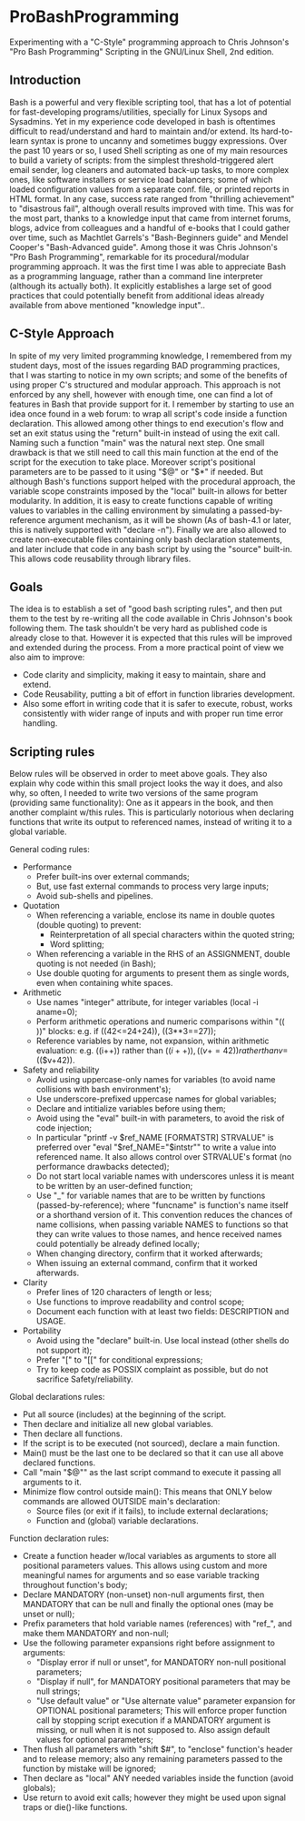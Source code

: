 # ProBashProgramming
Experimenting with a "C-Style" programming approach to Chris Johnson's "Pro Bash Programming" Scripting in the GNU/Linux
Shell, 2nd edition.

Introduction
------------
Bash is a powerful and very flexible scripting tool, that has a lot of potential for fast-developing programs/utilities,
specially for Linux Sysops and Sysadmins. Yet in my experience code developed in bash is oftentimes difficult to
read/understand and hard to maintain and/or extend. Its hard-to-learn syntax is prone to uncanny and sometimes buggy
expressions.
Over the past 10 years or so, I used Shell scripting as one of my main resources to build a variety of scripts: from the
simplest threshold-triggered alert email sender, log cleaners and automated back-up tasks, to more complex ones, like
software installers or service load balancers; some of which loaded configuration values from a separate conf. file, or
printed reports in HTML format. In any case, success rate ranged from "thrilling achievement" to "disastrous fail",
although overall results improved with time. This was for the most part, thanks to a knowledge input that came from
internet forums, blogs, advice from colleagues and a handful of e-books that I could gather over time, such as Machtlet
Garrels's "Bash-Beginners guide" and Mendel Cooper's "Bash-Advanced guide". Among those it was Chris Johnson's 
"Pro Bash Programming", remarkable for its procedural/modular programming approach. It was the first time I was able to
appreciate Bash as a programming language, rather than a command line interpreter (although its actually both). It
explicitly establishes a large set of good practices that could potentially benefit from additional ideas already
available from above mentioned "knowledge input"..

C-Style Approach
----------------
In spite of my very limited programming knowledge, I remembered from my student days, most of the issues regarding BAD
programming practices, that I was starting to notice in my own scripts; and some of the benefits of using proper C's
structured and modular approach. This approach is not enforced by any shell, however with enough time, one can find a 
lot of features in Bash that provide support for it. I remember by starting to use an idea once found in a web forum: to
wrap all script's code inside a function declaration. This allowed among other things to end execution's flow and set an
exit status using the "return" built-in instead of using the exit call. Naming such a function "main" was the natural
next step. One small drawback is that we still need to call this main function at the end of the script for the 
execution to take place. Moreover script's positional parameters are to be passed to it using "$@" or "$*" if needed.
But although Bash's functions support helped with the procedural approach, the variable scope constraints imposed by the
"local" built-in allows for better modularity. In addition, it is easy to create functions capable of writing values to
variables in the calling environment by simulating a passed-by-reference argument mechanism, as it will be shown (As of
bash-4.1 or later, this is natively supported with "declare -n").
Finally we are also allowed to create non-executable files containing only bash declaration statements, and later 
include that code in any bash script by using the "source" built-in. This allows code reusability through library files.

Goals
-----
The idea is to establish a set of "good bash scripting rules", and then put them to the test by re-writing all the code
available in Chris Johnson's book following them. The task shouldn't be very hard as published code is already close to
that. However it is expected that this rules will be improved and extended during the process. 
From a more practical point of view we also aim to improve:
* Code clarity and simplicity, making it easy to maintain, share and extend.
* Code Reusability, putting a bit of effort in function libraries development.
* Also some effort in writing code that it is safer to execute, robust, works consistently with wider range of inputs
  and with proper run time error handling. 

Scripting rules
---------------
Below rules will be observed in order to meet above goals. They also explain why code within this small project looks
the way it does, and also why, so often, I needed to write two versions of the same program (providing same
functionality): One as it appears in the book, and then another complaint w/this rules. This is particularly notorious
when declaring functions that write its output to referenced names, instead of writing it to a global variable.

General coding rules:
* Performance
  * Prefer built-ins over external commands;
  * But, use fast external commands to process very large inputs;
  * Avoid sub-shells and pipelines.
* Quotation
  * When referencing a variable, enclose its name in double quotes (double quoting) to prevent:
    * Reinterpretation of all special characters within the quoted string;
    * Word splitting;
  * When referencing a variable in the RHS of an ASSIGNMENT, double quoting is not needed (in Bash);
  * Use double quoting for arguments to present them as single words, even when containing white spaces.
* Arithmetic
  * Use names "integer" attribute, for integer variables (local -i aname=0);
  * Perform arithmetic operations and numeric comparisons within "(( ))" blocks: e.g. if ((42<=24+24)), ((3**3==27));
  * Reference variables by name, not expansion, within arithmetic evaluation: e.g. ((i++)) rather than (($i++)),
    ((v+=42)) rather than v=$(($v+42)).
* Safety and reliability
  * Avoid using uppercase-only names for variables (to avoid name collisions with bash environment's);
  * Use underscore-prefixed uppercase names for global variables;
  * Declare and intitialize variables before using them;
  * Avoid using the "eval" built-in with parameters, to avoid the risk of code injection;
  * In particular "printf -v $ref_NAME [FORMATSTR] STRVALUE" is preferred over "eval "$ref_NAME=\"$intstr\"" to write
    a value into referenced name. It also allows control over STRVALUE's format (no performance drawbacks detected);
  * Do not start local variable names with underscores unless it is meant to be written by an user-defined function;
  * Use "_<funcname>" for variable names that are to be written by functions (passed-by-reference); where "funcname" is
    function's name itself or a shorthand version of it. This convention reduces the chances of name collisions, when
    passing variable NAMES to functions so that they can write values to those names, and hence received names could
    potentially be already defined locally;
  * When changing directory, confirm that it worked afterwards;
  * When issuing an external command, confirm that it worked afterwards.
* Clarity
  * Prefer lines of 120 characters of length or less;
  * Use functions to improve readability and control scope;
  * Document each function with at least two fields: DESCRIPTION and USAGE.
* Portability
  * Avoid using the "declare" built-in. Use local instead (other shells do not support it);
  * Prefer "[" to "[[" for conditional expressions;
  * Try to keep code as POSSIX complaint as possible, but do not sacrifice Safety/reliability.

Global declarations rules:
* Put all source (includes) at the beginning of the script.
* Then declare and initialize all new global variables.
* Then declare all functions.
* If the script is to be executed (not sourced), declare a main function.
* Main() must be the last one to be declared so that it can use all above declared functions.
* Call "main "$@"" as the last script command to execute it passing all arguments to it.
* Minimize flow control outside main(): This means that ONLY below commands are allowed OUTSIDE main's declaration:
  * Source files (or exit if it fails), to include external declarations;
  * Function and (global) variable declarations.

Function declaration rules:
* Create a function header w/local variables as arguments to store all positional parameters values. This allows
  using custom and more meaningful names for arguments and so ease variable tracking throughout function's body;
* Declare MANDATORY (non-unset) non-null arguments first, then MANDATORY that can be null and finally the optional ones
  (may be unset or null);
* Prefix parameters that hold variable names (references) with "ref_", and make them MANDATORY and non-null;
* Use the following parameter expansions right before assignment to arguments:
  * "Display error if null or unset", for MANDATORY non-null positional parameters;
  * "Display if null", for MANDATORY positional parameters that may be null strings; 
  * "Use default value" or "Use alternate value" parameter expansion for OPTIONAL positional parameters;
  This will enforce proper function call by stopping script execution if a MANDATORY argument is missing, or null when
  it is not supposed to. Also assign default values for optional parameters;
* Then flush all parameters with "shift $#", to "enclose" function's header and to release memory; also any remaining
  parameters passed to the function by mistake will be ignored;
* Then declare as "local" ANY needed variables inside the function (avoid globals);
* Use return to avoid exit calls; however they might be used upon signal traps or die()-like functions.
